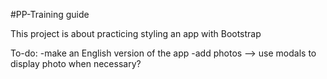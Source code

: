 #PP-Training guide

This project is about practicing styling an app with Bootstrap

To-do:
    -make an English version of the app
    -add photos --> use modals to display photo when necessary?

